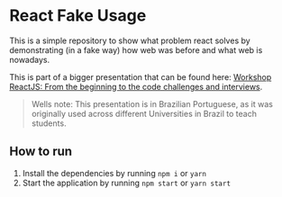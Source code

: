 # React Fake Usage

This is a simple repository to show what problem react solves by demonstrating (in a fake way) how web was before and what web is nowadays.

This is part of a bigger presentation that can be found here: [Workshop ReactJS: From the beginning to the code challenges and interviews](https://slides.com/wellssa/workshop-react-testes-tecnicos).

> Wells note: This presentation is in Brazilian Portuguese, as it was originally used across different Universities in Brazil to teach students.

## How to run

1. Install the dependencies by running `npm i` or `yarn`
2. Start the application by running `npm start` or `yarn start`
